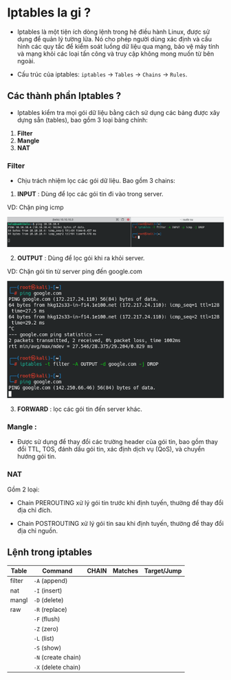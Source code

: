 # Iptables la gi ?

- Iptables là một tiện ích dòng lệnh trong hệ điều hành Linux, được sử dụng để quản lý tường lửa. Nó cho phép người dùng xác định và cấu hình các quy tắc để kiểm soát luồng dữ liệu qua mạng, bảo vệ máy tính và mạng khỏi các loại tấn công và truy cập không mong muốn từ bên ngoài.

- Cấu trúc của iptables: `iptables` -> `Tables` -> `Chains` -> `Rules`.

## Các thành phần Iptables ?

- Iptables kiểm tra mọi gói dữ liệu bằng cách sử dụng các bảng được xây dựng sẵn (tables), bao gồm 3 loại bảng chính:

1. **Filter**
2. **Mangle**
3. **NAT**

### **Filter**

- Chịu trách nhiệm lọc các gói dữ liệu. Bao gồm 3 chains:

1. **INPUT** : Dùng để lọc các gói tin đi vào trong server.

VD: Chặn ping icmp

![ping](/Task%203/img/filter.png)

2. **OUTPUT** : Dùng để  lọc gói khi ra khỏi server.

VD: Chặn gói tin từ server ping đến google.com

![block](/Task%203/img/filter_1.png)

3. **FORWARD** : lọc các gói tin đến server khác.

### **Mangle** : 

- Được sử dụng để thay đổi các trường header của gói tin, bao gồm thay đổi TTL, TOS, đánh dấu gói tin, xác định dịch vụ (QoS), và chuyển hướng gói tin.

### **NAT** 

Gồm 2 loại:

- Chain PREROUTING xử lý gói tin trước khi định tuyến, thường để thay đổi địa chỉ đích.

- Chain POSTROUTING xử lý gói tin sau khi định tuyến, thường để thay đổi địa chỉ nguồn.

## Lệnh trong iptables

| Table   | Command      | CHAIN  | Matches  | Target/Jump   |
|---------|--------------|--------|----------|---------------|
| filter  | `-A` (append)  |        |          |               |
| nat     | `-I` (insert)  |        |          |               |
| mangl   | `-D` (delete)  |        |          |               |
| raw     | `-R` (replace) |        |          |               |
|         | `-F` (flush)   |        |          |               |
|         | `-Z` (zero)    |        |          |               |
|         | `-L` (list)    |        |          |               |
|         | `-S` (show)    |        |          |               |
|         | `-N` (create chain) |        |          |               |
|         | `-X` (delete chain) |        |          |               |
